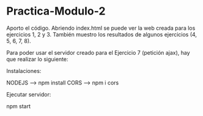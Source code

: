 # Practica-Modulo-2

Aporto el código. Abriendo index.html se puede ver la web creada para los ejercicios 1, 2 y 3. 
También muestro los resultados de algunos ejercicios (4, 5, 6, 7, 8).

Para poder usar el servidor creado para el Ejercicio 7 (petición ajax), hay que realizar lo siguiente:

Instalaciones:

NODEJS --> npm install
CORS   --> npm i cors

Ejecutar servidor:

npm start
